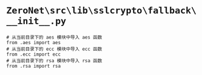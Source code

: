 # `ZeroNet\src\lib\sslcrypto\fallback\__init__.py`

```
# 从当前目录下的 aes 模块中导入 aes 函数
from .aes import aes
# 从当前目录下的 ecc 模块中导入 ecc 函数
from .ecc import ecc
# 从当前目录下的 rsa 模块中导入 rsa 函数
from .rsa import rsa
```